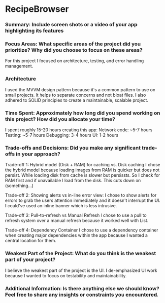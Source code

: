 # RecipeBrowser

### Summary: Include screen shots or a video of your app highlighting its features

### Focus Areas: What specific areas of the project did you prioritize? Why did you choose to focus on these areas?
For this project I focused on architecture, testing, and error handling management.
### Architecture
I used the MVVM design pattern because it's a common pattern to use on small projects. It helps to separate concerns and not bloat files. I also adhered to SOLID principles to create a maintainable, scalable project.
### 

### Time Spent: Approximately how long did you spend working on this project? How did you allocate your time? 
I spent roughly 15-20 hours creating this app:
Network code: ~5-7 hours
Testing: ~5-7 hours
Debugging: 3-4 hours
UI: 1-2 hours


### Trade-offs and Decisions: Did you make any significant trade-offs in your approach?
Trade-off 1: Hybrid model (Disk + RAM) for caching vs. Disk caching
I chose the hybrid model because loading images from RAM is quicker but does not persist. While loading disk from cache is slower but persissts. So I check for RAM first and if unavailable I load from the disk. This cuts down on (something...)

Trade-off 2: Showing alerts vs in-line error view:
I chose to show alerts for errors to grab the users attention immediately and it doesn't interrupt the UI. I could've used an inline banner which is less intrusive.

Trade-off 3: Pull-to-refresh vs Manual Refresh
I chose to use a pull to refresh system over a manual refresh because it worked well with List.

Trade-off 4: Dependency Container
I chose to use a dependency container when creating major dependencies within the app because I wanted a central location for them.

### Weakest Part of the Project: What do you think is the weakest part of your project?
I believe the weakest part of the project is the UI. I de-emphasized UI work because I wanted to focus on testability and maintainability.

### Additional Information: Is there anything else we should know? Feel free to share any insights or constraints you encountered.
